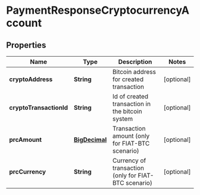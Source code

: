 
# PaymentResponseCryptocurrencyAccount

## Properties
Name | Type | Description | Notes
------------ | ------------- | ------------- | -------------
**cryptoAddress** | **String** | Bitcoin address for created transaction |  [optional]
**cryptoTransactionId** | **String** | Id of created transaction in the bitcoin system |  [optional]
**prcAmount** | [**BigDecimal**](BigDecimal.md) | Transaction amount (only for FIAT-BTC scenario) |  [optional]
**prcCurrency** | **String** | Currency of transaction (only for FIAT-BTC scenario) |  [optional]



